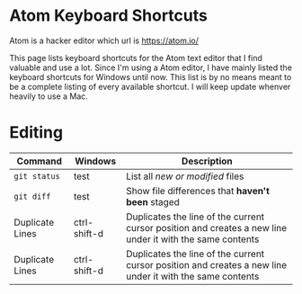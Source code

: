 # Atom Keyboard Shortcuts

Atom is a hacker editor which url is https://atom.io/


This page lists keyboard shortcuts for the Atom text editor that I find valuable and use a lot. Since I'm using a Atom editor, I have mainly listed the keyboard shortcuts for Windows until now. This list is by no means meant to be a complete listing of every available
shortcut. I will keep update whenver heavily to use a Mac.


# Editing

| Command | Windows | Description |
| --- | --- | --- |
| `git status` | test | List all *new or modified* files |
| `git diff` | test |Show file differences that **haven't been** staged |
| Duplicate Lines | ctrl-shift-d | Duplicates the line of the current cursor position and creates a new line under it with the same contents|
| Duplicate Lines | ctrl-shift-d | Duplicates the line of the current cursor position and creates a new line under it with the same contents|
